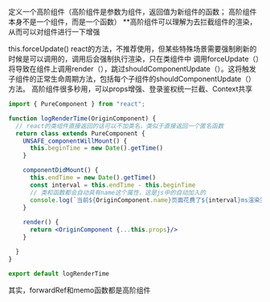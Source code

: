 定义一个高阶组件（高阶组件是参数为组件，返回值为新组件的函数； 高阶组件 本身不是一个组件，而是一个函数）
**高阶组件可以理解为去拦截组件的渲染，从而可以对组件进行一下增强

this.forceUpdate()
react的方法，不推荐使用，但某些特殊场景需要强制刷新的时候是可以调用的，调用后会强制执行渲染，只在类组件中
调用forceUpdate（）将导致在组件上调用render（），跳过shouldComponentUpdate（）。这将触发子组件的正常生命周期方法，包括每个子组件的shouldComponentUpdate（）方法。
高阶组件很多秒用，可以props增强、登录鉴权统一拦截、Context共享

```jsx
import { PureComponent } from "react";

function logRenderTime(OriginComponent) {
  // react的类组件直接返回的话可以不加类名，类似于直接返回一个匿名函数
  return class extends PureComponent {
    UNSAFE_componentWillMount() {
      this.beginTime = new Date().getTime()
    }

    componentDidMount() {
      this.endTime = new Date().getTime()
      const interval = this.endTime - this.beginTime
      // 类和函数都会自动具有name这个属性，这是js中的自动加入的
      console.log(`当前${OriginComponent.name}页面花费了${interval}ms渲染完成!`)
    }
    
    render() {
      return <OriginComponent {...this.props}/>
    }

  }
}

export default logRenderTime    
```


其实，forwardRef和memo函数都是高阶组件